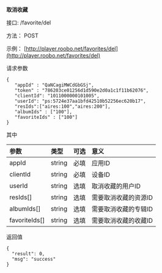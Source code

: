 **取消收藏**

接口: /favorite/del

方法： POST

示例： [http://player.roobo.net/favorites/del](http://player.roobo.net/favorites/del)

请求参数

```
{
   "appId" : "QaNCagiMWCdGbGSj",
   "token" : "786203ce01256d1d590e2d0a1c1f11b62076",
   "clientId": "1011000000101005",
   "userId": "ps:5724e37aa1bfd42510b52256ec620b17",
   "resIds":["aires:100","aires:200"],
   "albumIds" : ["100"],
   "favoriteIds" : ["100"]
}
```

其中

| 参数 | 类型 | 可选 | 意义 |
| :--- | :--- | :--- | :--- |
| appId | string | 必填 | 应用ID |
| clientId | string | 必填 | 设备ID |
| userId | string | 选填 | 取消收藏的用户ID |
| resIds\[\] | string | 选填 | 需要取消收藏的资源ID |
| albumIds\[\] | string | 选填 | 需要取消收藏的专辑ID |
| favoriteIds\[\] | string | 选填 | 需要取消收藏的收藏ID |

返回值

```
{
  "result": 0,
  "msg": "success"
}
```



